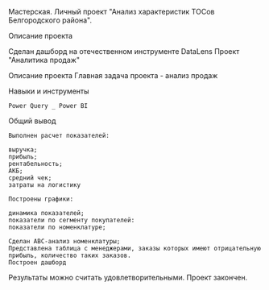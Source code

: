 Мастерская. Личный проект "Анализ характеристик ТОСов Белгородского района".

Описание проекта

Сделан дашборд на отечественном инструменте DataLens
Проект "Аналитика продаж"

Описание проекта Главная задача проекта - анализ продаж

Навыки и инструменты

    Power Query _ Power BI

Общий вывод

    Выполнен расчет показателей:

    выручка;
    прибыль;
    рентабельность;
    АКБ;
    средний чек;
    затраты на логистику

    Построены графики:

    динамика показателей;
    показатели по сегменту покупателей:
    показатели по номенклатуре;

    Сделан АВС-анализ номенклатуры;
    Представлена таблица с менеджерами, заказы которых имеют отрицательную прибыль, количество таких заказов.
    Построен дашборд

Результаты можно считать удовлетворительными. Проект закончен.

